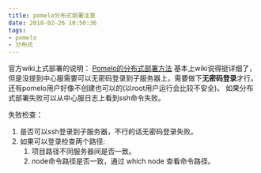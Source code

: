 ```yaml
---
title: pomelo分布式部署注意
date: 2018-02-26 10:50:36
tags: 
- pomelo 
- 分布式
---
```

官方wiki上式部署的说明：
[Pomelo的分布式部署方法](https://github.com/cynron/pomelo/wiki/Pomelo%E7%9A%84%E5%88%86%E5%B8%83%E5%BC%8F%E9%83%A8%E7%BD%B2%E6%96%B9%E6%B3%95)
基本上wiki说得挺详细了，但是没提到中心服需要可以无密码登录到子服务器上，需要做下**无密码登录**才行。还有pomelo用户好像不创建也可以的(以root用户运行会比较不安全)。
如果分布式部署失败可以从中心服日志上看到ssh命令失败。

失败检查：
1. 是否可以ssh登录到子服务器，不行的话无密码登录失败。
1. 如果可以登录检查两个路径:
    1. 项目路径不同服务器间是否一致。
    1. node命令路径是否一致，通过 which node 查看命令路径。